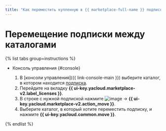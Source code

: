 ```yaml
---
title: "Как переместить купленную в {{ marketplace-full-name }} подписку в другой каталог"
---
```


# Перемещение подписки между каталогами

{% list tabs group=instructions %}

- Консоль управления {#console}

    1. В [консоли управления]({{ link-console-main }}) выберите каталог, в котором находится [подписка](../../concepts/users/subscription.md).
    1. Перейдите на вкладку **{{ ui-key.yacloud.marketplace-v2.label_licenses }}**.
    1. В строке с нужной подпиской нажмите ![image](../../../_assets/console-icons/ellipsis.svg) → **{{ ui-key.yacloud.marketplace-v2.action_move }}**.
    1. Выберите каталог, в который хотите переместить подписку, и нажмите **{{ ui-key.yacloud.common.move }}**.

{% endlist %}
